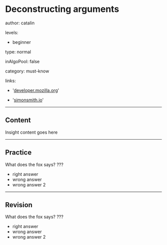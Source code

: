 # Deconstructing arguments
author: catalin

levels:

  - beginner

type: normal

inAlgoPool: false

category: must-know

links:

  - '[developer.mozilla.org](https://developer.mozilla.org/en-US/docs/Web/JavaScript/Reference/Operators/Destructuring_assignment)'

  - '[simonsmith.io](https://simonsmith.io/destructuring-objects-as-function-parameters-in-es6/)'

---
## Content

Insight content goes here

---
## Practice

What does the fox says?
???

* right answer
* wrong answer
* wrong answer 2

---
## Revision

What does the fox says?
???

* right answer
* wrong answer
* wrong answer 2
